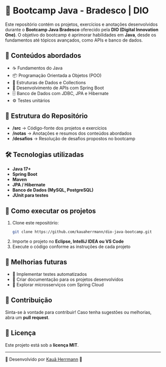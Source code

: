 # 🚀 Bootcamp Java - Bradesco | DIO

Este repositório contém os projetos, exercícios e anotações desenvolvidos durante o **Bootcamp Java Bradesco** oferecido pela **DIO (Digital Innovation One)**. O objetivo do bootcamp é aprimorar habilidades em **Java**, desde os fundamentos até tópicos avançados, como APIs e banco de dados.

## 📌 Conteúdos abordados
- ☕ Fundamentos do Java
- 📦 Programação Orientada a Objetos (POO)
- 🔗 Estruturas de Dados e Collections
- 📡 Desenvolvimento de APIs com Spring Boot
- 🗄️ Banco de Dados com JDBC, JPA e Hibernate
- ⚙️ Testes unitários

## 📂 Estrutura do Repositório
- **/src** → Código-fonte dos projetos e exercícios
- **/notas** → Anotações e resumos dos conteúdos abordados
- **/desafios** → Resolução de desafios propostos no bootcamp

## 🛠 Tecnologias utilizadas
- **Java 17+**
- **Spring Boot**
- **Maven**
- **JPA / Hibernate**
- **Banco de Dados (MySQL, PostgreSQL)**
- **JUnit para testes**

## 🚀 Como executar os projetos
1. Clone este repositório:
   ```bash
   git clone https://github.com/kauaherrmann/dio-java-bootcamp.git
   ```
2. Importe o projeto no **Eclipse, IntelliJ IDEA ou VS Code**
3. Execute o código conforme as instruções de cada projeto

## 📌 Melhorias futuras
- 🔹 Implementar testes automatizados
- 🔹 Criar documentação para os projetos desenvolvidos
- 🔹 Explorar microsserviços com Spring Cloud

## 🤝 Contribuição
Sinta-se à vontade para contribuir! Caso tenha sugestões ou melhorias, abra um **pull request**.

## 📄 Licença
Este projeto está sob a **licença MIT**.

---
📝 Desenvolvido por [Kauã Herrmann](https://github.com/kauaherrmann) 🚀
